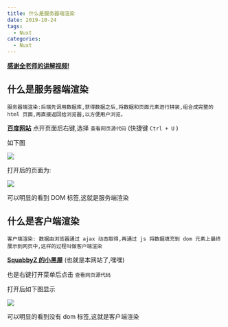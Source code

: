 ```yaml
---
title: 什么是服务器端渲染
date: 2019-10-24
tags:
  - Nuxt
categories:
  - Nuxt
---
```


**[感谢全老师的讲解视频!](https://edu.csdn.net/course/play/23732/276420)**

## 什么是服务器端渲染

`服务器端渲染:后端先调用数据库,获得数据之后,将数据和页面元素进行拼装,组合成完整的 html 页面,再直接返回给浏览器,以方便用户浏览。`

**[百度网站](https://www.baidu.com/)**
点开页面后右键,选择 `查看网页源代码` (快捷键 `Ctrl + U` )

如下图

![](http://lc-zltjehai.cn-n1.lcfile.com/a79c7e23c6cad600f78f/lesson1-1.png)

打开后的页面为:

![](http://lc-zltjehai.cn-n1.lcfile.com/3a5d1acaf668f131d699/lesson1-2.png)

可以明显的看到 DOM 标签,这就是服务端渲染

## 什么是客户端渲染

`客户端渲染: 数据由浏览器通过 ajax 动态取得,再通过 js 将数据填充到 dom 元素上最终展示到网页中,这样的过程叫做客户端渲染`

**[SquabbyZ 的小黑屋](http://www.zhuhaifengz.club/)** (也就是本网站了,嘿嘿)

也是右键打开菜单后点击 `查看网页源代码`

打开后如下图显示

![](http://lc-zltjehai.cn-n1.lcfile.com/58309d9e1352db5ee2b6/lesson1-3.png)

可以明显的看到没有 dom 标签,这就是客户端渲染
